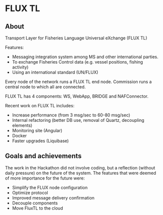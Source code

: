 # FLUX TL

## About

Transport Layer for Fisheries Language Universal eXchange (FLUX TL)

Features:
* Messaging integration system among MS and other international parties.
* To exchange Fisheries Control data (e.g. vessel positions, fishing activity)
* Using an international standard (UN/FLUX)

Every node of the network runs a FLUX TL end node. Commission runs a central node to which all are connected.

FLUX TL has 4 components: WS, WebApp, BRIDGE and NAFConnector.

Recent work on FLUX TL includes:
* Increase performance (from 3 msg/sec to 60-80 msg/sec)
* Internal refactoring (better DB use, removal of Quartz, decoupling elements)
* Monitoring site (Angular)
* Docker 
* Faster upgrades (Liquibase) 

## Goals and achievements

The work in the Hackathon did not involve coding, but a reflection (without daily pressure) on the future of the system. The features that were deemed of more importance for the future were:

* Simplify the FLUX node configuration
* Optimize protocol
* Improved message delivery confirmation
* Decouple components
* Move FluxTL to the cloud
